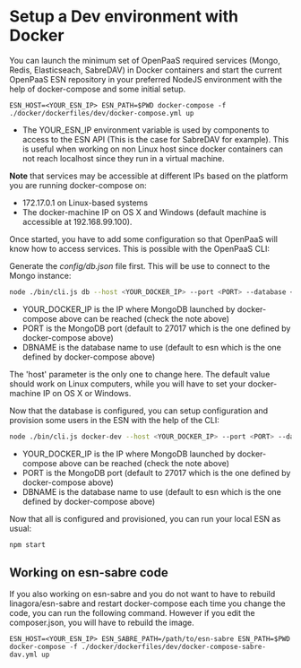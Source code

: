 # Setup a Dev environment with Docker

You can launch the minimum set of OpenPaaS required services (Mongo, Redis, Elasticseach, SabreDAV) in Docker containers
and start the current OpenPaaS ESN repository in your preferred NodeJS environment with the help of docker-compose and some initial setup.

```
ESN_HOST=<YOUR_ESN_IP> ESN_PATH=$PWD docker-compose -f ./docker/dockerfiles/dev/docker-compose.yml up
```

- The YOUR_ESN_IP environment variable is used by components to access to the ESN API (This is the case for SabreDAV for example).
This is useful when working on non Linux host since docker containers can not reach localhost since they run in a virtual machine.

**Note** that services may be accessible at different IPs based on the platform you are running docker-compose on:

- 172.17.0.1 on Linux-based systems
- The docker-machine IP on OS X and Windows (default machine is accessible at 192.168.99.100).

Once started, you have to add some configuration so that OpenPaaS will know how to access services. This is possible with the OpenPaaS CLI:

Generate the *config/db.json* file first. This will be use to connect to the Mongo instance:

```bash
node ./bin/cli.js db --host <YOUR_DOCKER_IP> --port <PORT> --database <DBNAME>
```

- YOUR_DOCKER_IP is the IP where MongoDB launched by docker-compose above can be reached (check the note above)
- PORT is the MongoDB port (default to 27017 which is the one defined by docker-compose above)
- DBNAME is the database name to use (default to esn which is the one defined by docker-compose above)

The 'host' parameter is the only one to change here. The default value should work on Linux computers, while you will have to set your docker-machine IP on OS X or Windows.

Now that the database is configured, you can setup configuration and provision some users in the ESN with the help of the CLI:


```bash
node ./bin/cli.js docker-dev --host <YOUR_DOCKER_IP> --port <PORT> --database <DBNAME>
```

- YOUR_DOCKER_IP is the IP where MongoDB launched by docker-compose above can be reached (check the note above)
- PORT is the MongoDB port (default to 27017 which is the one defined by docker-compose above)
- DBNAME is the database name to use (default to esn which is the one defined by docker-compose above)

Now that all is configured and provisioned, you can run your local ESN as usual:

 ```bash
 npm start
 ```

## Working on esn-sabre code

If you also working on esn-sabre and you do not want to have to rebuild linagora/esn-sabre and restart docker-compose each time you change
the code, you can run the following command. However if you edit the composer.json, you will have to rebuild the image.

```
ESN_HOST=<YOUR_ESN_IP> ESN_SABRE_PATH=/path/to/esn-sabre ESN_PATH=$PWD docker-compose -f ./docker/dockerfiles/dev/docker-compose-sabre-dav.yml up
```
